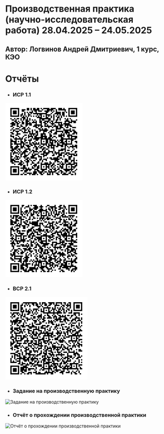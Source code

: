 # 	Производственная практика (научно-исследовательская работа) 28.04.2025 – 24.05.2025
## Автор: Логвинов Андрей Дмитриевич, 1 курс, КЭО

# **Отчёты**
* ### **ИСР 1.1** 
![ИСР 1.1.](task-1.gif)

* ### **ИСР 1.2**   
![ИСР 1.2.](task-2.gif)

* ### **ВСР 2.1** 
![ВСР 2.1.](task-3.gif)

* ### **Задание на производственную практику** 
![Задание на производственную практику]()

* ### **Отчёт о прохождении производственной практики** 
![Отчёт о прохождении производственной практики]()
